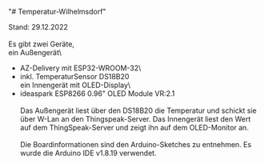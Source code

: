 "# Temperatur-Wilhelmsdorf" 

Stand: 29.12.2022\
\
Es gibt zwei Geräte,\
ein Außengerät\
 - AZ-Delivery mit ESP32-WROOM-32\
 - inkl. TemperaturSensor DS18B20\
ein Innengerät mit OLED-Display\
 - ideaspark ESP8266 0.96" OLED Module VR:2.1\
\
Das Außengerät liest über den DS18B20 die Temperatur und schickt sie über W-Lan an den Thingspeak-Server. Das Innengerät liest den Wert auf dem ThingSpeak-Server und zeigt ihn auf dem OLED-Monitor an.\
\
Die Boardinformationen sind den Arduino-Sketches zu entnehmen. Es wurde die Arduino IDE v1.8.19 verwendet.